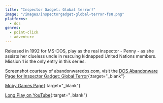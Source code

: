 ```yaml
---
title: "Inspector Gadget: Global terror!"
image: "/images/inspectorgadget-global-terror-fs8.png"
platforms:
  - dos
genres:
  - point-click
  - adventure
---
```


Released in 1992 for MS-DOS, play as the real inspector - Penny - as she assists her clueless uncle in rescuing kidnapped United Nations members. Mission 1 is the only entry in this series.

Screenshot courtesy of abandonwaredos.com, visit the [DOS Abandonware Page for Inspector Gadget: Global Terror](https://www.abandonwaredos.com/abandonware-game.php?abandonware=Inspector+Gadget%3A+Global+terror%21&gid=1471){:target="_blank"}

[Moby Games Page](https://www.mobygames.com/game/inspector-gadget-mission-1-global-terror){:target="_blank"}

[Long Play on YouTube](https://www.youtube.com/watch?v=e--EdXToF4k){:target="_blank"}

